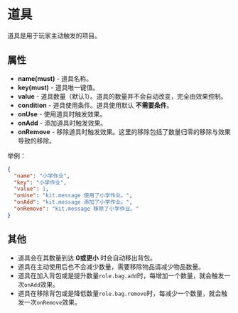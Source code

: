 # 道具

道具是用于玩家主动触发的项目。

## 属性

- __name(must)__ - 道具名称。
- __key(must)__ - 道具唯一键值。
- __value__ - 道具数量（默认1）。道具的数量并不会自动改变，完全由效果控制。
- __condition__ - 道具使用条件。道具使用默认 __不需要条件__。
- __onUse__ - 使用道具时触发效果。
- __onAdd__ - 添加道具时触发效果。
- __onRemove__ - 移除道具时触发效果。这里的移除包括了数量归零的移除与效果导致的移除。

举例：

```json
{
  "name": "小学作业",
  "key": "小学作业",
  "value": 1,
  "onUse": "kit.message 使用了小学作业。",
  "onAdd": "kit.message 添加了小学作业。",
  "onRemove": "kit.message 移除了小学作业。"
}
```

## 其他

- 道具会在其数量到达 __0或更小__ 时会自动移出背包。
- 道具在主动使用后也不会减少数量，需要移除物品请减少物品数量。
- 道具在加入背包或是提升数量`role.bag.add`时，每增加一个数量，就会触发一次`onAdd`效果。
- 道具在移除背包或是降低数量`role.bag.remove`时，每减少一个数量，就会触发一次`onRemove`效果。
